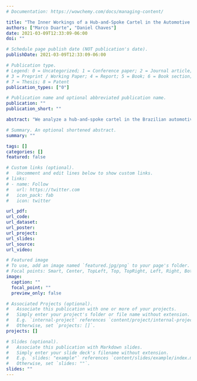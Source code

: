 ```yaml
---
# Documentation: https://wowchemy.com/docs/managing-content/

title: "The Inner Workings of a Hub-and-Spoke Cartel in the Automotive Fuel Industry"
authors: ["Marco Duarte", "Daniel Chaves"]
date: 2021-03-09T12:33:09-06:00
doi: ""

# Schedule page publish date (NOT publication's date).
publishDate: 2021-03-09T12:33:09-06:00

# Publication type.
# Legend: 0 = Uncategorized; 1 = Conference paper; 2 = Journal article;
# 3 = Preprint / Working Paper; 4 = Report; 5 = Book; 6 = Book section;
# 7 = Thesis; 8 = Patent
publication_types: ["0"]

# Publication name and optional abbreviated publication name.
publication: ""
publication_short: ""

abstract: "We analyze a hub-and-spoke cartel in the Brazilian automotive fuel industry. Using the court documents and detailed data on the supply chain we uncover the mechanisms used by gas stations and fuel distributors to solve the obstacles of price coordination. The evidence shows that a subset of distributors (hub) helped the stations (spokes) to overcome coordination problems in three ways: (i) allowing for transfers between geographically dispersed stations (ii) punishing defectors by offering wholesale price discounts to the defector’s close competitors; and (iii) reducing the frequency of price changes and asymmetries between stations by diverging sales to the product with stable costs. We argue that the hub benefited from the cartel by being the exclusive supplier during the scheme. We use the synthetic control approach to quantify how successful the cartel was in generating higher mark-ups. We find that not only retailers, but wholesalers benefited from the cartel."

# Summary. An optional shortened abstract.
summary: ""

tags: []
categories: []
featured: false

# Custom links (optional).
#   Uncomment and edit lines below to show custom links.
# links:
# - name: Follow
#   url: https://twitter.com
#   icon_pack: fab
#   icon: twitter

url_pdf:
url_code:
url_dataset:
url_poster:
url_project:
url_slides:
url_source:
url_video:

# Featured image
# To use, add an image named `featured.jpg/png` to your page's folder. 
# Focal points: Smart, Center, TopLeft, Top, TopRight, Left, Right, BottomLeft, Bottom, BottomRight.
image:
  caption: ""
  focal_point: ""
  preview_only: false

# Associated Projects (optional).
#   Associate this publication with one or more of your projects.
#   Simply enter your project's folder or file name without extension.
#   E.g. `internal-project` references `content/project/internal-project/index.md`.
#   Otherwise, set `projects: []`.
projects: []

# Slides (optional).
#   Associate this publication with Markdown slides.
#   Simply enter your slide deck's filename without extension.
#   E.g. `slides: "example"` references `content/slides/example/index.md`.
#   Otherwise, set `slides: ""`.
slides: ""
---
```

